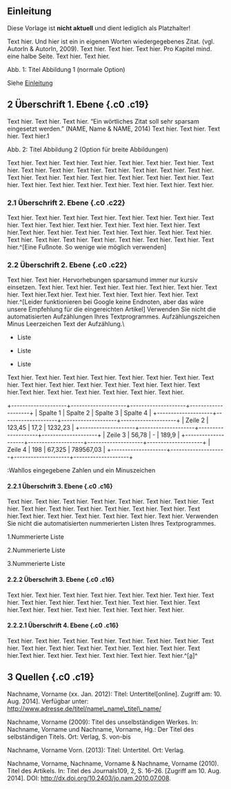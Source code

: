 Einleitung
----------------------

Diese Vorlage ist **nicht aktuell** und dient lediglich als Platzhalter!

Text hier. Und hier ist ein in eigenen Worten wiedergegebenes Zitat.
(vgl. AutorIn & AutorIn, 2009). Text hier. Text hier. Text hier. Pro
Kapitel mind. eine halbe Seite. Text hier. Text hier.

<!--![](images/image01.png)-->

Abb. 1: Titel Abbildung 1 (normale Option)

Siehe [Einleitung](#einleitung)

2 Überschrift 1. Ebene {.c0 .c19}
----------------------

Text hier. Text hier. Text hier. “Ein wörtliches Zitat soll sehr sparsam
eingesetzt werden.” (NAME, Name & NAME, 2014) Text hier. Text hier. Text
hier. Text hier.1

<!--![](images/image00.png)-->

Abb. 2: Titel Abbildung 2 (Option für breite Abbildungen)

Text hier. Text hier. Text hier. Text hier. Text hier. Text hier. Text
hier. Text hier. Text hier. Text hier. Text hier. Text hier. Text hier.
Text hier. Text hier. Text hier. Text hier. Text hier. Text hier. Text
hier. Text hier. Text hier. Text hier. Text hier. Text hier. Text hier.
Text hier. Text hier. Text hier. Text hier.

### 2.1 Überschrift 2. Ebene {.c0 .c22}

Text hier. Text hier. Text hier. Text hier. Text hier. Text hier. Text
hier. Text hier. Text hier. Text hier. Text hier. Text hier. Text hier.
Text hier. Text hier.Text hier. Text hier. Text hier. Text hier. Text
hier. Text hier. Text hier. Text hier. Text hier. Text hier. Text hier.
Text hier. Text hier. Text hier. Text hier.^[Eine Fußnote. So wenige wie
möglich verwenden]

### 2.2 Überschrift 2. Ebene {.c0 .c22}

Text hier. Text hier. Hervorhebungen sparsamund immer nur kursiv
einsetzen. Text hier. Text hier. Text hier. Text hier. Text hier. Text
hier. Text hier. Text hier.Text hier. Text hier. Text hier. Text hier.
Text hier. Text hier.^[Leider funktionieren bei Google keine Endnoten, aber
das wäre unsere Empfehlung für die eingereichten Artikel]
Verwenden Sie nicht die
automatisierten Aufzählungen Ihres Textprogrammes. Aufzählungszeichen
Minus Leerzeichen Text der Aufzählung.\

- Liste

- Liste

- Liste

Text hier. Text hier. Text hier. Text hier. Text hier. Text hier. Text
hier. Text hier. Text hier. Text hier. Text hier. Text hier. Text hier.
Text hier. Text hier.Text hier. Text hier. Text hier. Text hier. Text
hier. Text hier.

+--------------------+--------------------+--------------------+--------------------+
| Spalte 1           | Spalte 2           | Spalte 3           | Spalte 4           |
+--------------------+--------------------+--------------------+--------------------+
| Zeile 2            | 123,45             | 17,2               | 1232,23            |
+--------------------+--------------------+--------------------+--------------------+
| Zeile 3            | 56,78              | -                  | 189,9              |
+--------------------+--------------------+--------------------+--------------------+
| Zeile 4            | 198                | 67,325             | 789567,03          |
+--------------------+--------------------+--------------------+--------------------+

:Wahllos eingegebene Zahlen und ein Minuszeichen

#### 2.2.1 Überschrift 3. Ebene {.c0 .c16}

Text hier. Text hier. Text hier. Text hier. Text hier. Text hier. Text
hier. Text hier. Text hier. Text hier. Text hier. Text hier. Text hier.
Text hier. Text hier.Text hier. Text hier. Text hier. Text hier. Text
hier. Text hier. Verwenden Sie nicht die automatisierten nummerierten
Listen Ihres Textprogrammes.

1.Nummerierte Liste

2.Nummerierte Liste

3.Nummerierte Liste

#### 2.2.2 Überschrift 3. Ebene {.c0 .c16}

Text hier. Text hier. Text hier. Text hier. Text hier. Text hier. Text
hier. Text hier. Text hier. Text hier. Text hier. Text hier. Text hier.
Text hier. Text hier.Text hier. Text hier. Text hier. Text hier. Text
hier. Text hier.

#### 2.2.2.1 Überschrift 4. Ebene {.c0 .c16}

Text hier. Text hier. Text hier. Text hier. Text hier. Text hier. Text
hier. Text hier. Text hier. Text hier. Text hier. Text hier. Text hier.
Text hier. Text hier.Text hier. Text hier. Text hier. Text hier. Text
hier. Text hier.^[[a]](#cmnt1)^

3 Quellen {.c0 .c19}
---------

Nachname, Vorname (xx. Jan. 2012): Titel: Untertitel[online]. Zugriff
am: 10. Aug. 2014]. Verfügbar unter:
http://www.adresse.de/titel/name\_name\_titel\_name/

Nachname, Vorname (2009): Titel des unselbständigen Werkes. In:
Nachname, Vorname und Nachname, Vorname, Hg.: Der Titel des
selbständigen Titels. Ort: Verlag, S. von-bis

Nachname, Vorname Vorn. (2013): Titel: Untertitel. Ort: Verlag.

Nachname, Vorname, Nachname, Vorname & Nachname, Vorname (2010). Titel
des Artikels. In: Titel des Journals109, 2, S. 16–26. [Zugriff am 10.
Aug. 2014]. DOI: http://dx.doi.org/10.2403/jo.nam.2010.07.008.

